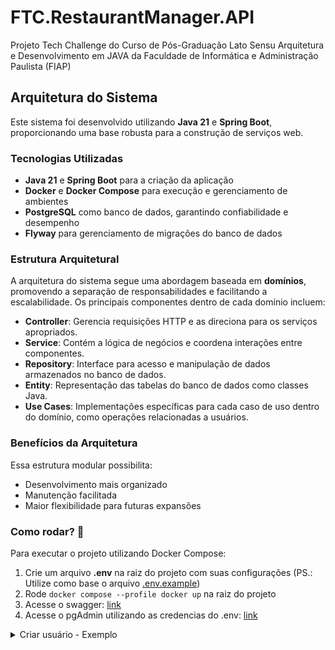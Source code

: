 # FTC.RestaurantManager.API
 Projeto Tech Challenge do Curso de Pós-Graduação Lato Sensu Arquitetura e Desenvolvimento em JAVA da Faculdade de Informática e Administração Paulista (FIAP)

## Arquitetura do Sistema

Este sistema foi desenvolvido utilizando **Java 21** e **Spring Boot**, proporcionando uma base robusta para a construção de serviços web.

### Tecnologias Utilizadas
- **Java 21** e **Spring Boot** para a criação da aplicação
- **Docker** e **Docker Compose** para execução e gerenciamento de ambientes
- **PostgreSQL** como banco de dados, garantindo confiabilidade e desempenho
- **Flyway** para gerenciamento de migrações do banco de dados

### Estrutura Arquitetural
A arquitetura do sistema segue uma abordagem baseada em **domínios**, promovendo a separação de responsabilidades e facilitando a escalabilidade. Os principais componentes dentro de cada domínio incluem:

- **Controller**: Gerencia requisições HTTP e as direciona para os serviços apropriados.
- **Service**: Contém a lógica de negócios e coordena interações entre componentes.
- **Repository**: Interface para acesso e manipulação de dados armazenados no banco de dados.
- **Entity**: Representação das tabelas do banco de dados como classes Java.
- **Use Cases**: Implementações específicas para cada caso de uso dentro do domínio, como operações relacionadas a usuários.

### Benefícios da Arquitetura
Essa estrutura modular possibilita:
- Desenvolvimento mais organizado
- Manutenção facilitada
- Maior flexibilidade para futuras expansões

### Como rodar? 🚀
Para executar o projeto utilizando Docker Compose:
1. Crie um arquivo **.env** na raiz do projeto com suas configurações (PS.: Utilize como base o arquivo [.env.example](.env.example))
2. Rode `docker compose --profile docker up` na raiz do projeto
3. Acesse o swagger: [link](http://localhost:8085/restaurant-manager/swagger-ui/index.html)
4. Acesse o pgAdmin utilizando as credencias do .env: [link](http://localhost:80)

<details>
<summary>Criar usuário - Exemplo</summary>

- Encontre um hash id de cidade válido em http://localhost:8085/restaurant-manager/swagger-ui/index.html#/Cidades%20-%20Endpoints%20de%20Cidades/find_3 com a aplicação em execução.

```json
{
  "address": {
    "cep": "35090-650",
    "complement": "Complemento 123",
    "description": "Rua 123",
    "hashIdCity": "258eece0f1df410ea8c706085397d812",
    "neighborhood": "Alta Floresta D´oeste",
    "number": "100",
    "postalCode": "1234-5678"
  },
  "email": "manu@example.com",
  "login": "manu_002",
  "name": "manu",
  "password": "manu2025"
}
```

### Como acessar o banco de dados em memória H2 de testes automatizados via console?
Enquanto os testes estiverem em execução ou em pausa (thread breakpoint) é possível acessar a estrutura do banco de dados enquanto está em memória em http://localhost:8085/restaurant-manager/h2-console com as credenciais:

Driver Class: org.h2.Driver<br>
JDBC URL: jdbc:h2:tcp://localhost:9092/mem:db<br>
User Name: sa<br>
Password:<br>

O breakpoint pode ser configurado para suspender apenas uma única thread para que o acesso ao H2-console seja possível (https://hrrbrt.medium.com/using-h2-during-test-debugging-in-spring-f6a3db355e3a).
</details>